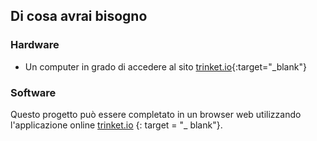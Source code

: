 ## Di cosa avrai bisogno

### Hardware

+ Un computer in grado di accedere al sito [trinket.io](https://trinket.io){:target="_blank"}

### Software

Questo progetto può essere completato in un browser web utilizzando l'applicazione online [trinket.io](https://trinket.io) {: target = "_ blank"}.